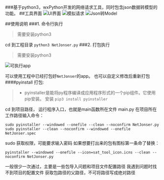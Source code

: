 ###基于python3，wxPython开发的网络请求工具，同时包含json数据转模型的功能。
##工具界面
![UI界面](https://upload-images.jianshu.io/upload_images/1956050-0048e5406409b017.png?imageMogr2/auto-orient/strip%7CimageView2/2/w/1240)
![模拟请求](https://upload-images.jianshu.io/upload_images/1956050-c5506dfa7722266c.png?imageMogr2/auto-orient/strip%7CimageView2/2/w/1240)
![Json转Model](https://upload-images.jianshu.io/upload_images/1956050-f1027ac98a65c195.png?imageMogr2/auto-orient/strip%7CimageView2/2/w/1240)

##使用说明
###1. 命令行执行
>需要安装python3

cd 到工程目录
```python3 NetJonser.py```
###2. 打包执行
>需要安装python3

![可执行app](https://upload-images.jianshu.io/upload_images/1956050-233ce464e673c32a.png?imageMogr2/auto-orient/strip%7CimageView2/2/w/1240)

可以使用工程中已经打包好`NetJonser`的app。
也可以自定义修改后重新打包
####pyinstall 打包:
>- pyinstaller是能将py程序编译成应用程序形式的一个pip组件。它使用pip安装。
安装 `pip3 install pyinstaller`

cd 到项目路径，
运行程序入口，也就是main函数所在文件 main.py
在项目所在工作路径输入命令：

`sudo pyinstaller --windowed --onefile --clean --noconfirm NetJonser.py`
`sudo pyinstaller --clean --noconfirm --windowed --onefile NetJonser.spec`


sudo 获取权限，可能要求输入密码
如果想要打出来的包有图标第一条命了替换：

`pyinstaller --windowed --onefile --icon=sat_tool_icon.icns --clean --noconfirm NetJonser.py`

一般很少一次通过，主要是一些包导入问题和项目文件配置路径
我遇到问题时找不到项目的配置文件
获取包路径的父路径，不可将路径写成绝对路径
